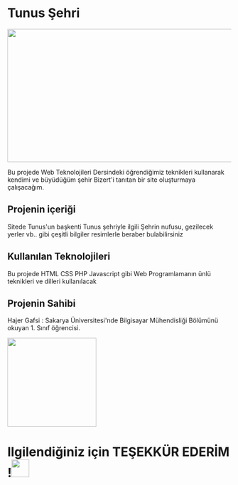 <h1>Tunus Şehri</h1>
<img src ="https://observatoirevivreensemble.org/sites/observatoirevivreensemble.org/files/styles/obs-screen-lg-16-9/public/av_bourguiba.jpg?itok=g-wRGuZQ" width="600" height="300">
<p>   Bu projede Web Teknolojileri Dersindeki öğrendiğimiz teknikleri kullanarak kendimi ve büyüdüğüm şehir Bizert'i tanıtan bir site oluşturmaya çalışacağım.</p>
<h2> Projenin içeriği </h2>
<p> Sitede Tunus'un başkenti Tunus şehriyle ilgili Şehrin nufusu, gezilecek yerler vb.. gibi çeşitli bilgiler resimlerle beraber bulabilirsiniz </p>
<h2> Kullanılan Teknolojileri </h2>
<p> Bu projede HTML CSS PHP Javascript gibi Web Programlamanın ünlü teknikleri ve dilleri kullanılacak </p>
<h2> Projenin Sahibi </h2>
<p> Hajer Gafsi : Sakarya Üniversitesi'nde Bilgisayar Mühendisliği Bölümünü okuyan 1. Sınıf öğrencisi. </p>
<img src="https://d1bvpoagx8hqbg.cloudfront.net/originals/emnadan-tunus-deneyimi-217e3c03f93bf29932b1322818c828e4.jpg" height="200px" >
<h1>Ilgilendiğiniz için TEŞEKKÜR EDERİM !<img src ="https://i.dlpng.com/static/png/6324562_preview.png" height="40" width="40"> </h1>
